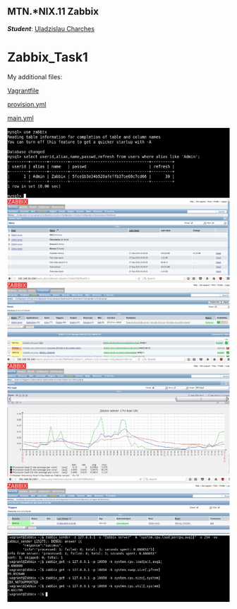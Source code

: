 MTN.*NIX.11 Zabbix
---

***Student***: [Uladzislau Charches](https://upsa.epam.com/workload/employeeView.do?employeeId=4060741400038705754#emplTab=general)

# Zabbix_Task1

My additional files: 

[Vagrantfile](Vagrantfile)

[provision.yml](provision.yml)

[main.yml](roles/zabbix/tasks/main.yml)


![1](https://github.com/VladCharches/Zabbix/blob/Task1/screens/1.png)
![2](https://github.com/VladCharches/Zabbix/blob/Task1/screens/2.png)
![3](https://github.com/VladCharches/Zabbix/blob/Task1/screens/3.png)
![4](https://github.com/VladCharches/Zabbix/blob/Task1/screens/4.png)
![4.2](https://github.com/VladCharches/Zabbix/blob/Task1/screens/4-2.png)
![5](https://github.com/VladCharches/Zabbix/blob/Task1/screens/5.png)
![7](https://github.com/VladCharches/Zabbix/blob/Task1/screens/7.png)
![8](https://github.com/VladCharches/Zabbix/blob/Task1/screens/8.png)
